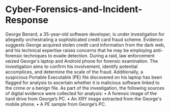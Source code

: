 # Cyber-Forensics-and-Incident-Response
George Benard, a 35-year-old software developer, is under investigation for allegedly  orchestrating a sophisticated credit card fraud scheme. Evidence suggests George  acquired stolen credit card information from the dark web, and his technical expertise  raises concerns that he may be employing anti-forensic techniques to evade detection.
During a raid, law enforcement seized George's laptop and Android phone for forensic 
examination. The investigation aims to confirm his involvement, identify potential 
accomplices, and determine the scale of the fraud. Additionally, a suspicious Portable 
Executable (PE) file discovered on his laptop has been flagged for analysis to ascertain 
whether it is malicious software linked to the crime or a benign file.
As part of the investigation, the following sources of digital evidence were collected for 
analysis:
• A forensic image of the hard drive from George’s PC.
• An XRY image extracted from the George's mobile phone.
• A PE sample from George’s PC.
